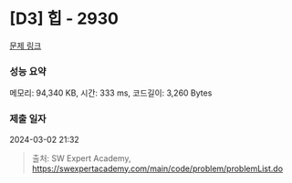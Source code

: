 # [D3] 힙 - 2930 

[문제 링크](https://swexpertacademy.com/main/code/problem/problemDetail.do?contestProbId=AV-Tj7ya3jYDFAXr) 

### 성능 요약

메모리: 94,340 KB, 시간: 333 ms, 코드길이: 3,260 Bytes

### 제출 일자

2024-03-02 21:32



> 출처: SW Expert Academy, https://swexpertacademy.com/main/code/problem/problemList.do